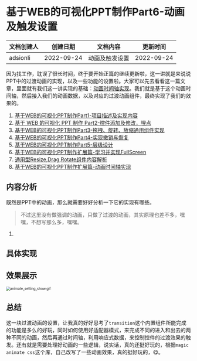 # 基于WEB的可视化PPT制作Part6-动画及触发设置

| 文档创建人 | 创建日期   | 文档内容       | 更新时间   |
| ---------- | ---------- | -------------- | ---------- |
| adsionli   | 2022-09-24 | 动画及触发设置 | 2022-09-24 |

因为找工作，耽误了很长时间，终于要开始正篇的继续更新啦，这一讲就是来说说PPT中的过渡动画的实现，以及一些功能的设置啦。大家可以先去看看这一篇文章，里面就有我们这一讲实现的基础：[动画时间轴实现](https://juejin.cn/post/7140581044113113118)。我们就是基于这个动画时间轴，然后接入我们的动画数据，以及对应的过渡动画组件，最终实现了我们的效果的。

1. [基于WEB的可视化PPT制作Part1-项目描述及实现内容](https://juejin.cn/post/7117982197939699726)
2. [基于 WEB 的可视化 PPT 制作 Part2-控件添加及修改，埋点](https://juejin.cn/post/7118264381229498404)
3. [基于WEB的可视化PPT制作Part3-拖拽、旋转、放缩通用组件实现](https://juejin.cn/post/7118619234669690888)
4. [基于WEB的可视化PPT制作Part4-实现撤销与恢复](https://juejin.cn/post/7119067380579303432)
5. [基于WEB的可视化PPT制作Part5-层级设计](https://juejin.cn/post/7119405438294032414)
6. [基于WEB的可视化PPT制作扩展篇-学习并实现FullScreen](https://juejin.cn/post/7117534409405759519)
7. [通用型Resize,Drag,Rotate组件内容解析](https://juejin.cn/post/7111225695262474277)
8. [基于WEB的可视化PPT制作扩展篇-动画时间轴实现](https://juejin.cn/post/7140581044113113118)

## 内容分析

既然是PPT中的动画，那么就需要好好分析一下它的实现有哪些。

> 不过这里没有做强调的动画，只做了过渡的动画，其实原理也差不多，嘿嘿，不想写那么多，嘿嘿。

1. 



## 具体实现



## 效果展示

<img src="../../../image/vue/component/preventation/animate/animate_setting_show.gif" alt="animate_setting_show.gif" style="zoom:67%;" />

## 总结

这一块过渡动画的设置，让我真的好好思考了`transition`这个内置组件所能完成的功能是多么的好玩，同时如何使用好适配器模式，来完成不同的进入和出去的两种不同的动画，然后再通过时间轴，利用响应式数据，来控制控件的过渡效果的触发。还有就是需要处理好动画的一些逻辑，说实话，真的还挺好玩的，根据`magic animate css`这个库，自己改写了一些动画效果，真的挺好玩的，😋。





